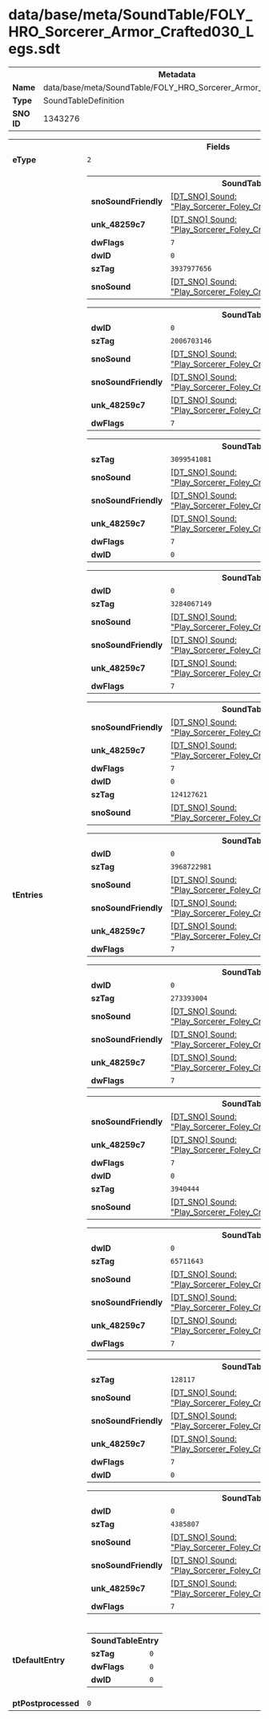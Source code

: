 <h1>data/base/meta/SoundTable/FOLY_HRO_Sorcerer_Armor_Crafted030_Legs.sdt</h1><table><tr><th colspan="100%">Metadata</th></tr><tr><td><b>Name</b></td><td>data/base/meta/SoundTable/FOLY_HRO_Sorcerer_Armor_Crafted030_Legs.sdt</td></tr><tr><td><b>Type</b></td><td>SoundTableDefinition</td></tr><tr><td><b>SNO ID</b></td><td>1343276</td></tr></table>

<table><tr><th colspan="100%">Fields</th></tr><tr><td><b>eType</b></td><td><code>2</code></td></tr><tr><td><b>tEntries</b></td><td><table><tr><th colspan="100%">SoundTableEntry</th></tr><tr><td><b>snoSoundFriendly</b></td><td><a href="..\Sound\Play_Sorcerer_Foley_Crafted030_Legs_AttackQuick_3P_Friendly.snd.md">[DT_SNO] Sound: "Play_Sorcerer_Foley_Crafted030_Legs_AttackQuick_3P_Friendly"</a></td></tr><tr><td><b>unk_48259c7</b></td><td><a href="..\Sound\Play_Sorcerer_Foley_Crafted030_Legs_AttackQuick_3P_Enemy.snd.md">[DT_SNO] Sound: "Play_Sorcerer_Foley_Crafted030_Legs_AttackQuick_3P_Enemy"</a></td></tr><tr><td><b>dwFlags</b></td><td><code>7</code></td></tr><tr><td><b>dwID</b></td><td><code>0</code></td></tr><tr><td><b>szTag</b></td><td><code>3937977656</code></td></tr><tr><td><b>snoSound</b></td><td><a href="..\Sound\Play_Sorcerer_Foley_Crafted030_Legs_AttackQuick_1P.snd.md">[DT_SNO] Sound: "Play_Sorcerer_Foley_Crafted030_Legs_AttackQuick_1P"</a></td></tr></table>


<table><tr><th colspan="100%">SoundTableEntry</th></tr><tr><td><b>dwID</b></td><td><code>0</code></td></tr><tr><td><b>szTag</b></td><td><code>2006703146</code></td></tr><tr><td><b>snoSound</b></td><td><a href="..\Sound\Play_Sorcerer_Foley_Crafted030_Legs_AttackBig_1P.snd.md">[DT_SNO] Sound: "Play_Sorcerer_Foley_Crafted030_Legs_AttackBig_1P"</a></td></tr><tr><td><b>snoSoundFriendly</b></td><td><a href="..\Sound\Play_Sorcerer_Foley_Crafted030_Legs_AttackBig_3P_Friendly.snd.md">[DT_SNO] Sound: "Play_Sorcerer_Foley_Crafted030_Legs_AttackBig_3P_Friendly"</a></td></tr><tr><td><b>unk_48259c7</b></td><td><a href="..\Sound\Play_Sorcerer_Foley_Crafted030_Legs_AttackBig_3P_Enemy.snd.md">[DT_SNO] Sound: "Play_Sorcerer_Foley_Crafted030_Legs_AttackBig_3P_Enemy"</a></td></tr><tr><td><b>dwFlags</b></td><td><code>7</code></td></tr></table>


<table><tr><th colspan="100%">SoundTableEntry</th></tr><tr><td><b>szTag</b></td><td><code>3099541081</code></td></tr><tr><td><b>snoSound</b></td><td><a href="..\Sound\Play_Sorcerer_Foley_Crafted030_Legs_AttackQuick_1P.snd.md">[DT_SNO] Sound: "Play_Sorcerer_Foley_Crafted030_Legs_AttackQuick_1P"</a></td></tr><tr><td><b>snoSoundFriendly</b></td><td><a href="..\Sound\Play_Sorcerer_Foley_Crafted030_Legs_AttackQuick_3P_Friendly.snd.md">[DT_SNO] Sound: "Play_Sorcerer_Foley_Crafted030_Legs_AttackQuick_3P_Friendly"</a></td></tr><tr><td><b>unk_48259c7</b></td><td><a href="..\Sound\Play_Sorcerer_Foley_Crafted030_Legs_AttackQuick_3P_Enemy.snd.md">[DT_SNO] Sound: "Play_Sorcerer_Foley_Crafted030_Legs_AttackQuick_3P_Enemy"</a></td></tr><tr><td><b>dwFlags</b></td><td><code>7</code></td></tr><tr><td><b>dwID</b></td><td><code>0</code></td></tr></table>


<table><tr><th colspan="100%">SoundTableEntry</th></tr><tr><td><b>dwID</b></td><td><code>0</code></td></tr><tr><td><b>szTag</b></td><td><code>3284067149</code></td></tr><tr><td><b>snoSound</b></td><td><a href="..\Sound\Play_Sorcerer_Foley_Crafted030_Legs_Bodyfall_1P.snd.md">[DT_SNO] Sound: "Play_Sorcerer_Foley_Crafted030_Legs_Bodyfall_1P"</a></td></tr><tr><td><b>snoSoundFriendly</b></td><td><a href="..\Sound\Play_Sorcerer_Foley_Crafted030_Legs_Bodyfall_3P_Friendly.snd.md">[DT_SNO] Sound: "Play_Sorcerer_Foley_Crafted030_Legs_Bodyfall_3P_Friendly"</a></td></tr><tr><td><b>unk_48259c7</b></td><td><a href="..\Sound\Play_Sorcerer_Foley_Crafted030_Legs_Bodyfall_3P_Enemy.snd.md">[DT_SNO] Sound: "Play_Sorcerer_Foley_Crafted030_Legs_Bodyfall_3P_Enemy"</a></td></tr><tr><td><b>dwFlags</b></td><td><code>7</code></td></tr></table>


<table><tr><th colspan="100%">SoundTableEntry</th></tr><tr><td><b>snoSoundFriendly</b></td><td><a href="..\Sound\Play_Sorcerer_Foley_Crafted030_Legs_Evade_3P_Friendly.snd.md">[DT_SNO] Sound: "Play_Sorcerer_Foley_Crafted030_Legs_Evade_3P_Friendly"</a></td></tr><tr><td><b>unk_48259c7</b></td><td><a href="..\Sound\Play_Sorcerer_Foley_Crafted030_Legs_Evade_3P_Enemy.snd.md">[DT_SNO] Sound: "Play_Sorcerer_Foley_Crafted030_Legs_Evade_3P_Enemy"</a></td></tr><tr><td><b>dwFlags</b></td><td><code>7</code></td></tr><tr><td><b>dwID</b></td><td><code>0</code></td></tr><tr><td><b>szTag</b></td><td><code>124127621</code></td></tr><tr><td><b>snoSound</b></td><td><a href="..\Sound\Play_Sorcerer_Foley_Crafted030_Legs_Evade_1P.snd.md">[DT_SNO] Sound: "Play_Sorcerer_Foley_Crafted030_Legs_Evade_1P"</a></td></tr></table>


<table><tr><th colspan="100%">SoundTableEntry</th></tr><tr><td><b>dwID</b></td><td><code>0</code></td></tr><tr><td><b>szTag</b></td><td><code>3968722981</code></td></tr><tr><td><b>snoSound</b></td><td><a href="..\Sound\Play_Sorcerer_Foley_Crafted030_Legs_GetHit_1P.snd.md">[DT_SNO] Sound: "Play_Sorcerer_Foley_Crafted030_Legs_GetHit_1P"</a></td></tr><tr><td><b>snoSoundFriendly</b></td><td><a href="..\Sound\Play_Sorcerer_Foley_Crafted030_Legs_GetHit_3P_Friendly.snd.md">[DT_SNO] Sound: "Play_Sorcerer_Foley_Crafted030_Legs_GetHit_3P_Friendly"</a></td></tr><tr><td><b>unk_48259c7</b></td><td><a href="..\Sound\Play_Sorcerer_Foley_Crafted030_Legs_GetHit_3P_Enemy.snd.md">[DT_SNO] Sound: "Play_Sorcerer_Foley_Crafted030_Legs_GetHit_3P_Enemy"</a></td></tr><tr><td><b>dwFlags</b></td><td><code>7</code></td></tr></table>


<table><tr><th colspan="100%">SoundTableEntry</th></tr><tr><td><b>dwID</b></td><td><code>0</code></td></tr><tr><td><b>szTag</b></td><td><code>273393004</code></td></tr><tr><td><b>snoSound</b></td><td><a href="..\Sound\Play_Sorcerer_Foley_Crafted030_Legs_GetHit_1P.snd.md">[DT_SNO] Sound: "Play_Sorcerer_Foley_Crafted030_Legs_GetHit_1P"</a></td></tr><tr><td><b>snoSoundFriendly</b></td><td><a href="..\Sound\Play_Sorcerer_Foley_Crafted030_Legs_GetHit_3P_Friendly.snd.md">[DT_SNO] Sound: "Play_Sorcerer_Foley_Crafted030_Legs_GetHit_3P_Friendly"</a></td></tr><tr><td><b>unk_48259c7</b></td><td><a href="..\Sound\Play_Sorcerer_Foley_Crafted030_Legs_GetHit_3P_Enemy.snd.md">[DT_SNO] Sound: "Play_Sorcerer_Foley_Crafted030_Legs_GetHit_3P_Enemy"</a></td></tr><tr><td><b>dwFlags</b></td><td><code>7</code></td></tr></table>


<table><tr><th colspan="100%">SoundTableEntry</th></tr><tr><td><b>snoSoundFriendly</b></td><td><a href="..\Sound\Play_Sorcerer_Foley_Crafted030_Legs_Jump_3P_Friendly.snd.md">[DT_SNO] Sound: "Play_Sorcerer_Foley_Crafted030_Legs_Jump_3P_Friendly"</a></td></tr><tr><td><b>unk_48259c7</b></td><td><a href="..\Sound\Play_Sorcerer_Foley_Crafted030_Legs_Jump_3P_Enemy.snd.md">[DT_SNO] Sound: "Play_Sorcerer_Foley_Crafted030_Legs_Jump_3P_Enemy"</a></td></tr><tr><td><b>dwFlags</b></td><td><code>7</code></td></tr><tr><td><b>dwID</b></td><td><code>0</code></td></tr><tr><td><b>szTag</b></td><td><code>3940444</code></td></tr><tr><td><b>snoSound</b></td><td><a href="..\Sound\Play_Sorcerer_Foley_Crafted030_Legs_Jump_1P.snd.md">[DT_SNO] Sound: "Play_Sorcerer_Foley_Crafted030_Legs_Jump_1P"</a></td></tr></table>


<table><tr><th colspan="100%">SoundTableEntry</th></tr><tr><td><b>dwID</b></td><td><code>0</code></td></tr><tr><td><b>szTag</b></td><td><code>65711643</code></td></tr><tr><td><b>snoSound</b></td><td><a href="..\Sound\Play_Sorcerer_Foley_Crafted030_Legs_JumpLand_1P.snd.md">[DT_SNO] Sound: "Play_Sorcerer_Foley_Crafted030_Legs_JumpLand_1P"</a></td></tr><tr><td><b>snoSoundFriendly</b></td><td><a href="..\Sound\Play_Sorcerer_Foley_Crafted030_Legs_JumpLand_3P_Friendly.snd.md">[DT_SNO] Sound: "Play_Sorcerer_Foley_Crafted030_Legs_JumpLand_3P_Friendly"</a></td></tr><tr><td><b>unk_48259c7</b></td><td><a href="..\Sound\Play_Sorcerer_Foley_Crafted030_Legs_JumpLand_3P_Enemy.snd.md">[DT_SNO] Sound: "Play_Sorcerer_Foley_Crafted030_Legs_JumpLand_3P_Enemy"</a></td></tr><tr><td><b>dwFlags</b></td><td><code>7</code></td></tr></table>


<table><tr><th colspan="100%">SoundTableEntry</th></tr><tr><td><b>szTag</b></td><td><code>128117</code></td></tr><tr><td><b>snoSound</b></td><td><a href="..\Sound\Play_Sorcerer_Foley_Crafted030_Legs_Run_1P.snd.md">[DT_SNO] Sound: "Play_Sorcerer_Foley_Crafted030_Legs_Run_1P"</a></td></tr><tr><td><b>snoSoundFriendly</b></td><td><a href="..\Sound\Play_Sorcerer_Foley_Crafted030_Legs_Run_3P_Friendly.snd.md">[DT_SNO] Sound: "Play_Sorcerer_Foley_Crafted030_Legs_Run_3P_Friendly"</a></td></tr><tr><td><b>unk_48259c7</b></td><td><a href="..\Sound\Play_Sorcerer_Foley_Crafted030_Legs_Run_3P_Enemy.snd.md">[DT_SNO] Sound: "Play_Sorcerer_Foley_Crafted030_Legs_Run_3P_Enemy"</a></td></tr><tr><td><b>dwFlags</b></td><td><code>7</code></td></tr><tr><td><b>dwID</b></td><td><code>0</code></td></tr></table>


<table><tr><th colspan="100%">SoundTableEntry</th></tr><tr><td><b>dwID</b></td><td><code>0</code></td></tr><tr><td><b>szTag</b></td><td><code>4385807</code></td></tr><tr><td><b>snoSound</b></td><td><a href="..\Sound\Play_Sorcerer_Foley_Crafted030_Legs_Walk_1P.snd.md">[DT_SNO] Sound: "Play_Sorcerer_Foley_Crafted030_Legs_Walk_1P"</a></td></tr><tr><td><b>snoSoundFriendly</b></td><td><a href="..\Sound\Play_Sorcerer_Foley_Crafted030_Legs_Walk_3P_Friendly.snd.md">[DT_SNO] Sound: "Play_Sorcerer_Foley_Crafted030_Legs_Walk_3P_Friendly"</a></td></tr><tr><td><b>unk_48259c7</b></td><td><a href="..\Sound\Play_Sorcerer_Foley_Crafted030_Legs_Walk_3P_Enemy.snd.md">[DT_SNO] Sound: "Play_Sorcerer_Foley_Crafted030_Legs_Walk_3P_Enemy"</a></td></tr><tr><td><b>dwFlags</b></td><td><code>7</code></td></tr></table>


</td></tr><tr><td><b>tDefaultEntry</b></td><td><table><tr><th colspan="100%">SoundTableEntry</th></tr><tr><td><b>szTag</b></td><td><code>0</code></td></tr><tr><td><b>dwFlags</b></td><td><code>0</code></td></tr><tr><td><b>dwID</b></td><td><code>0</code></td></tr></table>

</td></tr><tr><td><b>ptPostprocessed</b></td><td><code>0</code></td></tr></table>

